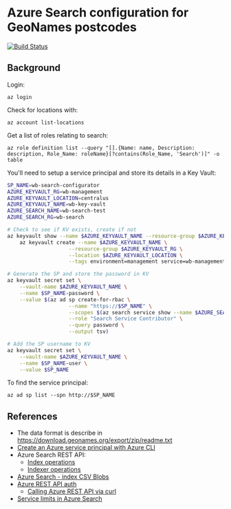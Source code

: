 # Azure Search configuration for GeoNames postcodes

[![Build Status](https://dev.azure.com/weatherballoon/Weather%20Balloon/_apis/build/status/weather-balloon.deploy-search?branchName=master)](https://dev.azure.com/weatherballoon/Weather%20Balloon/_build/latest?definitionId=13&branchName=master)

## Background

Login:

    az login

Check for locations with:

    az account list-locations

Get a list of roles relating to search:

    az role definition list --query "[].{Name: name, Description: description, Role_Name: roleName}[?contains(Role_Name, 'Search')]" -o table

You'll need to setup a service principal and store its details in a Key Vault:

```bash
SP_NAME=wb-search-configurator
AZURE_KEYVAULT_RG=wb-management
AZURE_KEYVAULT_LOCATION=centralus
AZURE_KEYVAULT_NAME=wb-key-vault
AZURE_SEARCH_NAME=wb-search-test
AZURE_SEARCH_RG=wb-search

# Check to see if KV exists, create if not
az keyvault show --name $AZURE_KEYVAULT_NAME --resource-group $AZURE_KEYVAULT_RG || \
    az keyvault create --name $AZURE_KEYVAULT_NAME \
                    --resource-group $AZURE_KEYVAULT_RG \
                    --location $AZURE_KEYVAULT_LOCATION \
                    --tags environment=management service=wb-management

# Generate the SP and store the password in KV
az keyvault secret set \
    --vault-name $AZURE_KEYVAULT_NAME \
    --name $SP_NAME-password \
    --value $(az ad sp create-for-rbac \
                    --name "https://$SP_NAME" \
                    --scopes $(az search service show --name $AZURE_SEARCH_NAME --resource-group $AZURE_SEARCH_RG --query id --output tsv) \
                    --role "Search Service Contributor" \
                    --query password \
                    --output tsv)

# Add the SP username to KV
az keyvault secret set \
    --vault-name $AZURE_KEYVAULT_NAME \
    --name $SP_NAME-user \
    --value $SP_NAME
```

To find the service principal:

    az ad sp list --spn http://$SP_NAME


## References

* The data format is describe in https://download.geonames.org/export/zip/readme.txt
* [Create an Azure service principal with Azure CLI](https://docs.microsoft.com/en-us/cli/azure/create-an-azure-service-principal-azure-cli)
* Azure Search REST API:
  * [Index operations](https://docs.microsoft.com/en-au/rest/api/searchservice/index-operations)
  * [Indexer operations](https://docs.microsoft.com/en-au/rest/api/searchservice/indexer-operations)
* [Azure Search - index CSV Blobs](https://docs.microsoft.com/en-au/azure/search/search-howto-index-csv-blobs)
* [Azure REST API auth](https://docs.microsoft.com/en-us/rest/api/azure/#create-the-request)
  * [Calling Azure REST API via curl](https://medium.com/@mauridb/calling-azure-rest-api-via-curl-eb10a06127)
* [Service limits in Azure Search](https://docs.microsoft.com/en-au/azure/search/search-limits-quotas-capacity)
